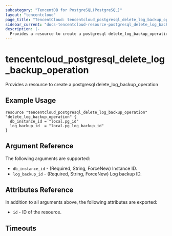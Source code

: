 ```yaml
---
subcategory: "TencentDB for PostgreSQL(PostgreSQL)"
layout: "tencentcloud"
page_title: "TencentCloud: tencentcloud_postgresql_delete_log_backup_operation"
sidebar_current: "docs-tencentcloud-resource-postgresql_delete_log_backup_operation"
description: |-
  Provides a resource to create a postgresql delete_log_backup_operation
---
```


# tencentcloud_postgresql_delete_log_backup_operation

Provides a resource to create a postgresql delete_log_backup_operation

## Example Usage

```hcl
resource "tencentcloud_postgresql_delete_log_backup_operation" "delete_log_backup_operation" {
  db_instance_id = "local.pg_id"
  log_backup_id  = "local.pg_log_backup_id"
}
```

## Argument Reference

The following arguments are supported:

* `db_instance_id` - (Required, String, ForceNew) Instance ID.
* `log_backup_id` - (Required, String, ForceNew) Log backup ID.

## Attributes Reference

In addition to all arguments above, the following attributes are exported:

* `id` - ID of the resource.



## Timeouts

<no value>



